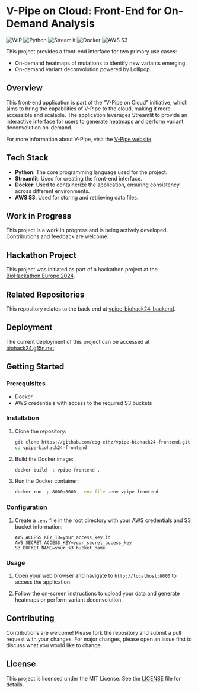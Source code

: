 # V-Pipe on Cloud: Front-End for On-Demand Analysis

![WIP](https://img.shields.io/badge/status-WIP-yellow)
![Python](https://img.shields.io/badge/python-3.8%2B-blue)
![Streamlit](https://img.shields.io/badge/streamlit-0.84.0-brightgreen)
![Docker](https://img.shields.io/badge/docker-19.03.12-blue)
![AWS S3](https://img.shields.io/badge/AWS%20S3-Cloud-orange)

This project provides a front-end interface for two primary use cases:
- On-demand heatmaps of mutations to identify new variants emerging.
- On-demand variant deconvolution powered by Lollipop.

## Overview

This front-end application is part of the "V-Pipe on Cloud" initiative, which aims to bring the capabilities of V-Pipe to the cloud, making it more accessible and scalable. The application leverages Streamlit to provide an interactive interface for users to generate heatmaps and perform variant deconvolution on-demand.

For more information about V-Pipe, visit the [V-Pipe website](https://cbg-ethz.github.io/V-pipe/).

## Tech Stack

- **Python**: The core programming language used for the project.
- **Streamlit**: Used for creating the front-end interface.
- **Docker**: Used to containerize the application, ensuring consistency across different environments.
- **AWS S3**: Used for storing and retrieving data files.

## Work in Progress

This project is a work in progress and is being actively developed. Contributions and feedback are welcome.

## Hackathon Project

This project was initiated as part of a hackathon project at the [BioHackathon Europe 2024](https://biohackathon-europe.org/).

## Related Repositories

This repository relates to the back-end at [vpipe-biohack24-backend](https://github.com/cbg-ethz/vpipe-biohack24-backend).

## Deployment

The current deployment of this project can be accessed at [biohack24.g15n.net](http://biohack24.g15n.net).

## Getting Started

### Prerequisites

- Docker
- AWS credentials with access to the required S3 buckets
### Installation

1. Clone the repository:
    ```sh
    git clone https://github.com/cbg-ethz/vpipe-biohack24-frontend.git
    cd vpipe-biohack24-frontend
    ```

2. Build the Docker image:
    ```sh
    docker build -t vpipe-frontend .
    ```

3. Run the Docker container:
    ```sh
    docker run -p 8000:8000 --env-file .env vpipe-frontend
    ```

### Configuration

1. Create a `.env` file in the root directory with your AWS credentials and S3 bucket information:
    ```env
    AWS_ACCESS_KEY_ID=your_access_key_id
    AWS_SECRET_ACCESS_KEY=your_secret_access_key
    S3_BUCKET_NAME=your_s3_bucket_name
    ```

### Usage

1. Open your web browser and navigate to `http://localhost:8000` to access the application.

2. Follow the on-screen instructions to upload your data and generate heatmaps or perform variant deconvolution.

## Contributing

Contributions are welcome! Please fork the repository and submit a pull request with your changes. For major changes, please open an issue first to discuss what you would like to change.

## License

This project is licensed under the MIT License. See the [LICENSE](LICENSE) file for details.
